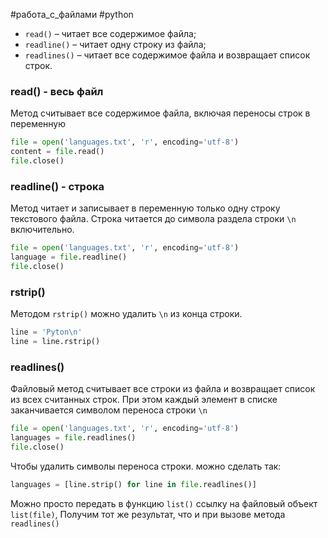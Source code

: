 #работа_с_файлами #python 

- `read()` – читает все содержимое файла;
- `readline()` – читает одну строку из файла;
- `readlines()` – читает все содержимое файла и возвращает список строк.

### read() - весь файл
Метод считывает все содержимое файла, включая переносы строк в переменную
```python
file = open('languages.txt', 'r', encoding='utf-8') 
content = file.read() 
file.close()
```

### readline() - строка
Метод читает и записывает в переменную только одну строку текстового файла. Строка читается до символа раздела строки `\n` включительно.
```python
file = open('languages.txt', 'r', encoding='utf-8')
language = file.readline()
file.close()
```

### rstrip()
Методом `rstrip()` можно удалить `\n` из конца строки.
```python
line = 'Pyton\n'
line = line.rstrip()
```

### readlines()
Файловый метод считывает все строки из файла и возвращает список из всех считанных строк. При этом каждый элемент в списке заканчивается символом переноса строки `\n`
```python
file = open('languages.txt', 'r', encoding='utf-8')
languages = file.readlines()
file.close()
```
Чтобы удалить символы переноса строки. можно сделать так:
```python
languages = [line.strip() for line in file.readlines()]
```
Можно просто передать в функцию `list()` ссылку на файловый объект `list(file)`, Получим тот же результат, что и при вызове метода `readlines()` 
